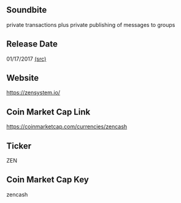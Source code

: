 ## Soundbite

private transactions plus private publishing of messages to groups

## Release Date

01/17/2017 [(src)](https://coinmarketcap.com/currencies/zencash)

## Website

https://zensystem.io/

## Coin Market Cap Link

https://coinmarketcap.com/currencies/zencash

## Ticker

ZEN

## Coin Market Cap Key

zencash

